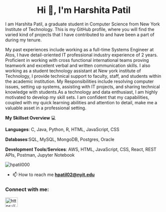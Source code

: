 <h1 align="center">Hi 👋, I'm Harshita Patil</h1>

I am Harshita Patil, a graduate student in Computer Science from New York Institute of Technology. This is my GitHub profile, where you will find the varied kind of projects that I have contributed to and have been a part of during my tenure.

My past experiences include working as a full-time Systems Engineer at Atos, I have detail-oriented IT professional industry experience of 2 years. Proficient in working with cross functional international teams proving teamwork and excellent verbal and written communication skills. I also working as a student technology assistant at New york institute of Technology, I provide technical support to faculty, staff, and students within the academic institution. My Responsibilities include resolving computer issues, setting up systems, assisting with IT projects, and sharing technical knowledge with students.As a technology and data enthusiast, I am highly motivated to develop my skill sets. I am confident that my capabilities, coupled with my quick learning abilities and attention to detail, make me a valuable asset in a professional setting.



**My Skillset Overview** 💻


𝐋𝐚𝐧𝐠𝐮𝐚𝐠𝐞𝐬: C, Java, Python, R, HTML, JavaScript, CSS

𝐃𝐚𝐭𝐚𝐛𝐚𝐬𝐞𝐬:SQL, MySQL, MongoDB, Postgres, Oracle 

𝐃𝐞𝐯𝐞𝐥𝐨𝐩𝐦𝐞𝐧𝐭 𝐓𝐨𝐨𝐥𝐬/𝐒𝐞𝐫𝐯𝐢𝐜𝐞𝐬: AWS, HTML, JavaScript, CSS, React, REST APIs, Postman, Jupyter Notebook

<p align="left"> <img src="https://komarev.com/ghpvc/?username=hpatil000&label=Profile%20views&color=0e75b6&style=flat" alt="hpatil000" /> </p>

- 📫 How to reach me **hpatil02@nyit.edu**

<h3 align="left">Connect with me:</h3>
<p align="left">
<a href="www.linkedin.com/in/harshitapatil" target="blank"><img align="center" src="https://raw.githubusercontent.com/rahuldkjain/github-profile-readme-generator/master/src/images/icons/Social/linked-in-alt.svg" alt="https://www.linkedin.com/in/harshitapatil/" height="30" width="40" /></a>
</p>
